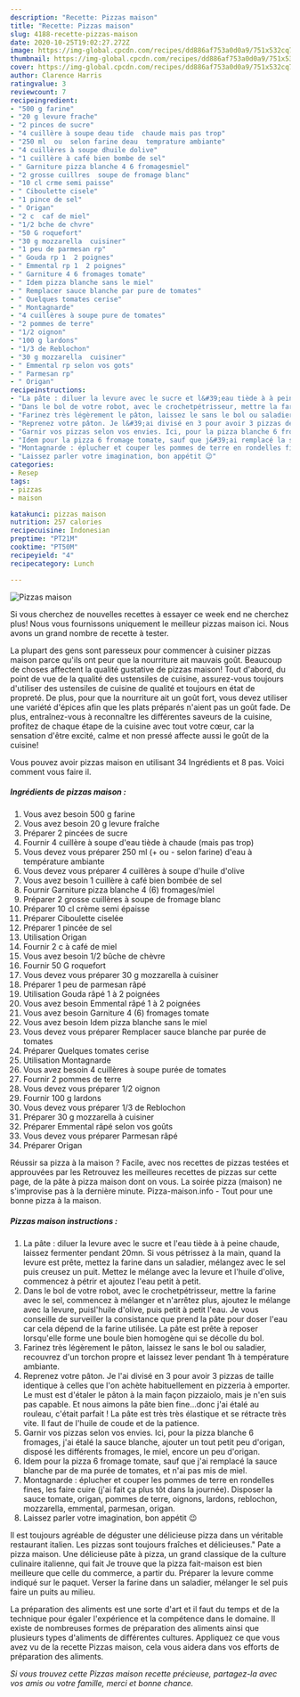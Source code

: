 ```yaml
---
description: "Recette: Pizzas maison"
title: "Recette: Pizzas maison"
slug: 4188-recette-pizzas-maison
date: 2020-10-25T19:02:27.272Z
image: https://img-global.cpcdn.com/recipes/dd886af753a0d0a9/751x532cq70/pizzas-maison-photo-principale-de-la-recette.jpg
thumbnail: https://img-global.cpcdn.com/recipes/dd886af753a0d0a9/751x532cq70/pizzas-maison-photo-principale-de-la-recette.jpg
cover: https://img-global.cpcdn.com/recipes/dd886af753a0d0a9/751x532cq70/pizzas-maison-photo-principale-de-la-recette.jpg
author: Clarence Harris
ratingvalue: 3
reviewcount: 7
recipeingredient:
- "500 g farine"
- "20 g levure frache"
- "2 pinces de sucre"
- "4 cuillère à soupe deau tide  chaude mais pas trop"
- "250 ml  ou  selon farine deau  temprature ambiante"
- "4 cuillères à soupe dhuile dolive"
- "1 cuillère à café bien bombe de sel"
- " Garniture pizza blanche 4 6 fromagesmiel"
- "2 grosse cuillres  soupe de fromage blanc"
- "10 cl crme semi paisse"
- " Ciboulette cisele"
- "1 pince de sel"
- " Origan"
- "2 c  caf de miel"
- "1/2 bche de chvre"
- "50 G roquefort"
- "30 g mozzarella  cuisiner"
- "1 peu de parmesan rp"
- " Gouda rp 1  2 poignes"
- " Emmental rp 1  2 poignes"
- " Garniture 4 6 fromages tomate"
- " Idem pizza blanche sans le miel"
- " Remplacer sauce blanche par pure de tomates"
- " Quelques tomates cerise"
- " Montagnarde"
- "4 cuillères à soupe pure de tomates"
- "2 pommes de terre"
- "1/2 oignon"
- "100 g lardons"
- "1/3 de Reblochon"
- "30 g mozzarella  cuisiner"
- " Emmental rp selon vos gots"
- " Parmesan rp"
- " Origan"
recipeinstructions:
- "La pâte : diluer la levure avec le sucre et l&#39;eau tiède à à peine chaude, laissez fermenter pendant 20mn. Si vous pétrissez à la main, quand la levure est prête, mettez la farine dans un saladier, mélangez avec le sel puis creusez un puit. Mettez le mélange avec la levure et l&#39;huile d&#39;olive, commencez à pétrir et ajoutez l&#39;eau petit à petit."
- "Dans le bol de votre robot, avec le crochetpétrisseur, mettre la farine avec le sel, commencez à mélanger et n&#39;arrêtez plus, ajoutez le mélange avec la levure, puisl&#39;huile d&#39;olive, puis petit à petit l&#39;eau. Je vous conseille de surveiller la consistance que prend la pâte pour doser l&#39;eau car cela dépend de la farine utilisée. La pâte est prête à reposer lorsqu&#39;elle forme une boule bien homogène qui se décolle du bol."
- "Farinez très légèrement le pâton, laissez le sans le bol ou saladier, recouvrez d&#39;un torchon propre et laissez lever pendant 1h à température ambiante."
- "Reprenez votre pâton. Je l&#39;ai divisé en 3 pour avoir 3 pizzas de taille identique à celles que l&#39;on achète habituellement en pizzeria à emporter. Le must est d&#39;étaler le pâton à la main façon pizzaiolo, mais je n&#39;en suis pas capable. Et nous aimons la pâte bien fine...donc j&#39;ai étalé au rouleau, c&#39;était parfait ! La pâte est très très élastique et se rétracte très vite. Il faut de l&#39;huile de coude et de la patience."
- "Garnir vos pizzas selon vos envies. Ici, pour la pizza blanche 6 fromages, j&#39;ai étalé la sauce blanche, ajouter un tout petit peu d&#39;origan, disposé les différents fromages, le miel, encore un peu d&#39;origan."
- "Idem pour la pizza 6 fromage tomate, sauf que j&#39;ai remplacé la sauce blanche par de ma purée de tomates, et n&#39;ai pas mis de miel."
- "Montagnarde : éplucher et couper les pommes de terre en rondelles fines, les faire cuire (j&#39;ai fait ça plus tôt dans la journée). Disposer la sauce tomate, origan, pommes de terre, oignons, lardons, reblochon, mozzarella, emmental, parmesan, origan."
- "Laissez parler votre imagination, bon appétit 😉"
categories:
- Resep
tags:
- pizzas
- maison

katakunci: pizzas maison 
nutrition: 257 calories
recipecuisine: Indonesian
preptime: "PT21M"
cooktime: "PT50M"
recipeyield: "4"
recipecategory: Lunch

---
```



![Pizzas maison](https://img-global.cpcdn.com/recipes/dd886af753a0d0a9/751x532cq70/pizzas-maison-photo-principale-de-la-recette.jpg)

Si vous cherchez de nouvelles recettes à essayer ce week end ne cherchez plus! Nous vous fournissons uniquement le meilleur pizzas maison ici. Nous avons un grand nombre de recette à tester.

La plupart des gens sont paresseux pour commencer à cuisiner pizzas maison parce qu'ils ont peur que la nourriture ait mauvais goût. Beaucoup de choses affectent la qualité gustative de pizzas maison! Tout d'abord, du point de vue de la qualité des ustensiles de cuisine, assurez-vous toujours d'utiliser des ustensiles de cuisine de qualité et toujours en état de propreté. De plus, pour que la nourriture ait un goût fort, vous devez utiliser une variété d'épices afin que les plats préparés n'aient pas un goût fade. De plus, entraînez-vous à reconnaître les différentes saveurs de la cuisine, profitez de chaque étape de la cuisine avec tout votre cœur, car la sensation d'être excité, calme et non pressé affecte aussi le goût de la cuisine!

<!--inarticleads1-->

Vous pouvez avoir pizzas maison en utilisant 34 Ingrédients et 8 pas. Voici comment vous faire il.

##### Ingrédients de pizzas maison :

1. Vous avez besoin 500 g farine
1. Vous avez besoin 20 g levure fraîche
1. Préparer 2 pincées de sucre
1. Fournir 4 cuillère à soupe d&#39;eau tiède à chaude (mais pas trop)
1. Vous devez vous préparer 250 ml (+ ou - selon farine) d&#39;eau à température ambiante
1. Vous devez vous préparer 4 cuillères à soupe d&#39;huile d&#39;olive
1. Vous avez besoin 1 cuillère à café bien bombée de sel
1. Fournir  Garniture pizza blanche 4 (6) fromages/miel
1. Préparer 2 grosse cuillères à soupe de fromage blanc
1. Préparer 10 cl crème semi épaisse
1. Préparer  Ciboulette ciselée
1. Préparer 1 pincée de sel
1. Utilisation  Origan
1. Fournir 2 c à café de miel
1. Vous avez besoin 1/2 bûche de chèvre
1. Fournir 50 G roquefort
1. Vous devez vous préparer 30 g mozzarella à cuisiner
1. Préparer 1 peu de parmesan râpé
1. Utilisation  Gouda râpé 1 à 2 poignées
1. Vous avez besoin  Emmental râpé 1 à 2 poignées
1. Vous avez besoin  Garniture 4 (6) fromages tomate
1. Vous avez besoin  Idem pizza blanche sans le miel
1. Vous devez vous préparer  Remplacer sauce blanche par purée de tomates
1. Préparer  Quelques tomates cerise
1. Utilisation  Montagnarde
1. Vous avez besoin 4 cuillères à soupe purée de tomates
1. Fournir 2 pommes de terre
1. Vous devez vous préparer 1/2 oignon
1. Fournir 100 g lardons
1. Vous devez vous préparer 1/3 de Reblochon
1. Préparer 30 g mozzarella à cuisiner
1. Préparer  Emmental râpé selon vos goûts
1. Vous devez vous préparer  Parmesan râpé
1. Préparer  Origan


Réussir sa pizza à la maison ? Facile, avec nos recettes de pizzas testées et approuvées par les Retrouvez les meilleures recettes de pizzas sur cette page, de la pâte à pizza maison dont on vous. La soirée pizza (maison) ne s&#39;improvise pas à la dernière minute. Pizza-maison.info - Tout pour une bonne pizza à la maison. 

<!--inarticleads2-->

##### Pizzas maison instructions :

1. La pâte : diluer la levure avec le sucre et l&#39;eau tiède à à peine chaude, laissez fermenter pendant 20mn. Si vous pétrissez à la main, quand la levure est prête, mettez la farine dans un saladier, mélangez avec le sel puis creusez un puit. Mettez le mélange avec la levure et l&#39;huile d&#39;olive, commencez à pétrir et ajoutez l&#39;eau petit à petit.
1. Dans le bol de votre robot, avec le crochetpétrisseur, mettre la farine avec le sel, commencez à mélanger et n&#39;arrêtez plus, ajoutez le mélange avec la levure, puisl&#39;huile d&#39;olive, puis petit à petit l&#39;eau. Je vous conseille de surveiller la consistance que prend la pâte pour doser l&#39;eau car cela dépend de la farine utilisée. La pâte est prête à reposer lorsqu&#39;elle forme une boule bien homogène qui se décolle du bol.
1. Farinez très légèrement le pâton, laissez le sans le bol ou saladier, recouvrez d&#39;un torchon propre et laissez lever pendant 1h à température ambiante.
1. Reprenez votre pâton. Je l&#39;ai divisé en 3 pour avoir 3 pizzas de taille identique à celles que l&#39;on achète habituellement en pizzeria à emporter. Le must est d&#39;étaler le pâton à la main façon pizzaiolo, mais je n&#39;en suis pas capable. Et nous aimons la pâte bien fine...donc j&#39;ai étalé au rouleau, c&#39;était parfait ! La pâte est très très élastique et se rétracte très vite. Il faut de l&#39;huile de coude et de la patience.
1. Garnir vos pizzas selon vos envies. Ici, pour la pizza blanche 6 fromages, j&#39;ai étalé la sauce blanche, ajouter un tout petit peu d&#39;origan, disposé les différents fromages, le miel, encore un peu d&#39;origan.
1. Idem pour la pizza 6 fromage tomate, sauf que j&#39;ai remplacé la sauce blanche par de ma purée de tomates, et n&#39;ai pas mis de miel.
1. Montagnarde : éplucher et couper les pommes de terre en rondelles fines, les faire cuire (j&#39;ai fait ça plus tôt dans la journée). Disposer la sauce tomate, origan, pommes de terre, oignons, lardons, reblochon, mozzarella, emmental, parmesan, origan.
1. Laissez parler votre imagination, bon appétit 😉


Il est toujours agréable de déguster une délicieuse pizza dans un véritable restaurant italien. Les pizzas sont toujours fraîches et délicieuses.&#34; Pate a pizza maison. Une délicieuse pâte à pizza, un grand classique de la culture culinaire italienne, qui fait Je trouve que la pizza fait-maison est bien meilleure que celle du commerce, a partir du. Préparer la levure comme indiqué sur le paquet. Verser la farine dans un saladier, mélanger le sel puis faire un puits au milieu. 

<!--inarticleads1-->

<p>
La préparation des aliments est une sorte d'art et il faut du temps et de la technique pour égaler l'expérience et la compétence dans le domaine. Il existe de nombreuses formes de préparation des aliments ainsi que plusieurs types d'aliments de différentes cultures. Appliquez ce que vous avez vu de la recette Pizzas maison, cela vous aidera dans vos efforts de préparation des aliments.
</p>

<p>
<i>Si vous trouvez cette Pizzas maison recette précieuse, partagez-la avec vos amis ou votre famille, merci et bonne chance.</i>
</p>
